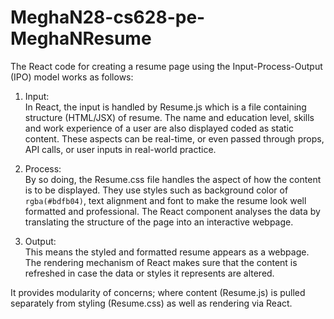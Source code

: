 # MeghaN28-cs628-pe-MeghaNResume

The React code for creating a resume page using the Input-Process-Output (IPO) model works as follows:

1. Input:  
   In React, the input is handled by Resume.js which is a file containing structure (HTML/JSX) of resume. The name and education level, skills and work experience of a user are also displayed coded as static content. These aspects can be real-time, or even passed through props, API calls, or user inputs in real-world practice.

2. Process:  
   By so doing, the Resume.css file handles the aspect of how the content is to be displayed. They use styles such as background color of `rgba(#bdfb04)`, text alignment and font to make the resume look well formatted and professional. The React component analyses the data by translating the structure of the page into an interactive webpage.

3. Output:  
   This means the styled and formatted resume appears as a webpage. The rendering mechanism of React makes sure that the content is refreshed in case the data or styles it represents are altered.

It provides modularity of concerns; where content (Resume.js) is pulled separately from styling (Resume.css) as well as rendering via React.